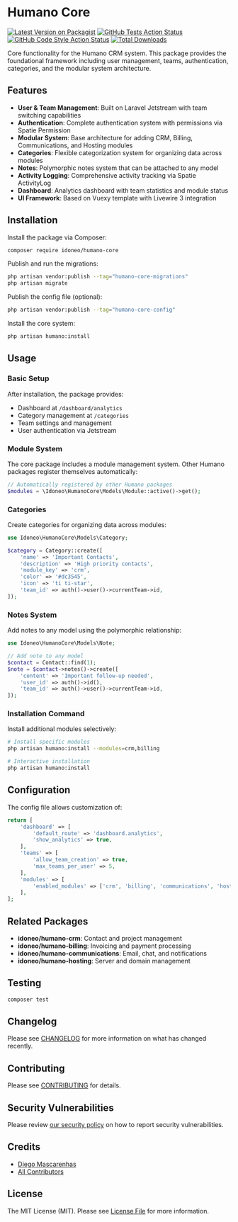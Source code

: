# Humano Core

[![Latest Version on Packagist](https://img.shields.io/packagist/v/idoneo/humano-core.svg?style=flat-square)](https://packagist.org/packages/idoneo/humano-core)
[![GitHub Tests Action Status](https://img.shields.io/github/workflow/status/idoneo/humano-core/run-tests?label=tests)](https://github.com/idoneo/humano-core/actions?query=workflow%3Arun-tests+branch%3Amain)
[![GitHub Code Style Action Status](https://img.shields.io/github/workflow/status/idoneo/humano-core/Check%20&%20fix%20styling?label=code%20style)](https://github.com/idoneo/humano-core/actions?query=workflow%3A"Check+%26+fix+styling"+branch%3Amain)
[![Total Downloads](https://img.shields.io/packagist/dt/idoneo/humano-core.svg?style=flat-square)](https://packagist.org/packages/idoneo/humano-core)

Core functionality for the Humano CRM system. This package provides the foundational framework including user management, teams, authentication, categories, and the modular system architecture.

## Features

- **User & Team Management**: Built on Laravel Jetstream with team switching capabilities
- **Authentication**: Complete authentication system with permissions via Spatie Permission
- **Modular System**: Base architecture for adding CRM, Billing, Communications, and Hosting modules
- **Categories**: Flexible categorization system for organizing data across modules
- **Notes**: Polymorphic notes system that can be attached to any model
- **Activity Logging**: Comprehensive activity tracking via Spatie ActivityLog
- **Dashboard**: Analytics dashboard with team statistics and module status
- **UI Framework**: Based on Vuexy template with Livewire 3 integration

## Installation

Install the package via Composer:

```bash
composer require idoneo/humano-core
```

Publish and run the migrations:

```bash
php artisan vendor:publish --tag="humano-core-migrations"
php artisan migrate
```

Publish the config file (optional):

```bash
php artisan vendor:publish --tag="humano-core-config"
```

Install the core system:

```bash
php artisan humano:install
```

## Usage

### Basic Setup

After installation, the package provides:

- Dashboard at `/dashboard/analytics`
- Category management at `/categories`
- Team settings and management
- User authentication via Jetstream

### Module System

The core package includes a module management system. Other Humano packages register themselves automatically:

```php
// Automatically registered by other Humano packages
$modules = \Idoneo\HumanoCore\Models\Module::active()->get();
```

### Categories

Create categories for organizing data across modules:

```php
use Idoneo\HumanoCore\Models\Category;

$category = Category::create([
    'name' => 'Important Contacts',
    'description' => 'High priority contacts',
    'module_key' => 'crm',
    'color' => '#dc3545',
    'icon' => 'ti ti-star',
    'team_id' => auth()->user()->currentTeam->id,
]);
```

### Notes System

Add notes to any model using the polymorphic relationship:

```php
use Idoneo\HumanoCore\Models\Note;

// Add note to any model
$contact = Contact::find(1);
$note = $contact->notes()->create([
    'content' => 'Important follow-up needed',
    'user_id' => auth()->id(),
    'team_id' => auth()->user()->currentTeam->id,
]);
```

### Installation Command

Install additional modules selectively:

```bash
# Install specific modules
php artisan humano:install --modules=crm,billing

# Interactive installation
php artisan humano:install
```

## Configuration

The config file allows customization of:

```php
return [
    'dashboard' => [
        'default_route' => 'dashboard.analytics',
        'show_analytics' => true,
    ],
    'teams' => [
        'allow_team_creation' => true,
        'max_teams_per_user' => 5,
    ],
    'modules' => [
        'enabled_modules' => ['crm', 'billing', 'communications', 'hosting'],
    ],
];
```

## Related Packages

- **idoneo/humano-crm**: Contact and project management
- **idoneo/humano-billing**: Invoicing and payment processing
- **idoneo/humano-communications**: Email, chat, and notifications
- **idoneo/humano-hosting**: Server and domain management

## Testing

```bash
composer test
```

## Changelog

Please see [CHANGELOG](CHANGELOG.md) for more information on what has changed recently.

## Contributing

Please see [CONTRIBUTING](https://github.com/spatie/.github/blob/main/CONTRIBUTING.md) for details.

## Security Vulnerabilities

Please review [our security policy](../../security/policy) on how to report security vulnerabilities.

## Credits

- [Diego Mascarenhas](https://github.com/diego-mascarenhas)
- [All Contributors](../../contributors)

## License

The MIT License (MIT). Please see [License File](LICENSE.md) for more information.
